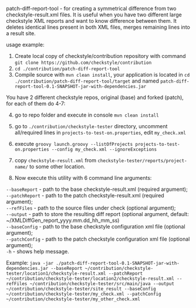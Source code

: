 patch-diff-report-tool - for creating a symmetrical difference from two checkstyle-result.xml files. It is useful when you have two different large checkstyle XML reports and want to know difference between them. It deletes identical lines present in both XML files, merges remaining lines into a result site.

usage example:

1) Create local copy of checkstyle/contribution repository with command `git clone https://github.com/checkstyle/contribution`<br/>
2) `cd ./contribution/patch-diff-report-tool`<br/>
3) Compile source with `mvn clean install`, your application is located in `cd ./contribution/patch-diff-report-tool/target`  and named `patch-diff-report-tool-0.1-SNAPSHOT-jar-with-dependencies.jar`<br/>

You have 2 different checkstyle repos, original (base) and forked (patch), for each of them do 4-7:

4) go to repo folder and execute in console `mvn clean install` <br/>
5) go to `./contribution/checkstyle-tester` directory, uncomment all/required lines in `projects-to-test-on.properties`, edit  `my_check.xml`<br/>
6) execute `groovy launch.groovy --listOfProjects projects-to-test-on.properties --config my_check.xml --ignoreExceptions`<br/>
7) copy `checkstyle-result.xml` from `checkstyle-tester/reports/project-name/` to some other location.<br/>

8) Now execute this utility with 6 command line arguments:<br/>

`--baseReport` - path to the base checkstyle-result.xml (required argument);<br/>
`--patchReport` - path to the patch checkstyle-result.xml (required argument);<br/>
`--refFiles` - path to the source files under check (optional argument);<br/>
`--output` - path to store the resulting diff report (optional argument, default: ~/XMLDiffGen_report_yyyy.mm.dd_hh_mm_ss)<br/>
`--baseConfig` - path to the base checkstyle configuration xml file (optional argument);<br/>
`--patchConfig` - path to the patch checkstyle configuration xml file (optional argument);<br/>
`-h` - shows help message.<br/>



Example:
`java -jar ./patch-diff-report-tool-0.1-SNAPSHOT-jar-with-dependencies.jar --baseReport ~/contribution/checkstyle-tester/location1/checkstyle-result.xml --patchReport ~/contribution/checkstyle-tester/location2/checkstyle-result.xml --refFiles ~/contribution/checkstyle-tester/src/main/java --output ~/contribution/checkstyle-tester/site_result --baseConfig ~/contribution/checkstyle-tester/my_check.xml --patchConfig ~/contribution/checkstyle-tester/my_other_check.xml`
